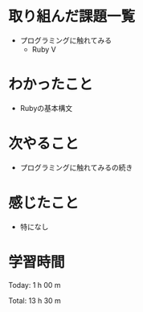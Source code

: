 # 取り組んだ課題一覧
- プログラミングに触れてみる
  - Ruby V

# わかったこと
- Rubyの基本構文

# 次やること
- プログラミングに触れてみるの続き
  
# 感じたこと
- 特になし
  
# 学習時間
Today: 1 h 00 m

Total: 13 h 30 m
